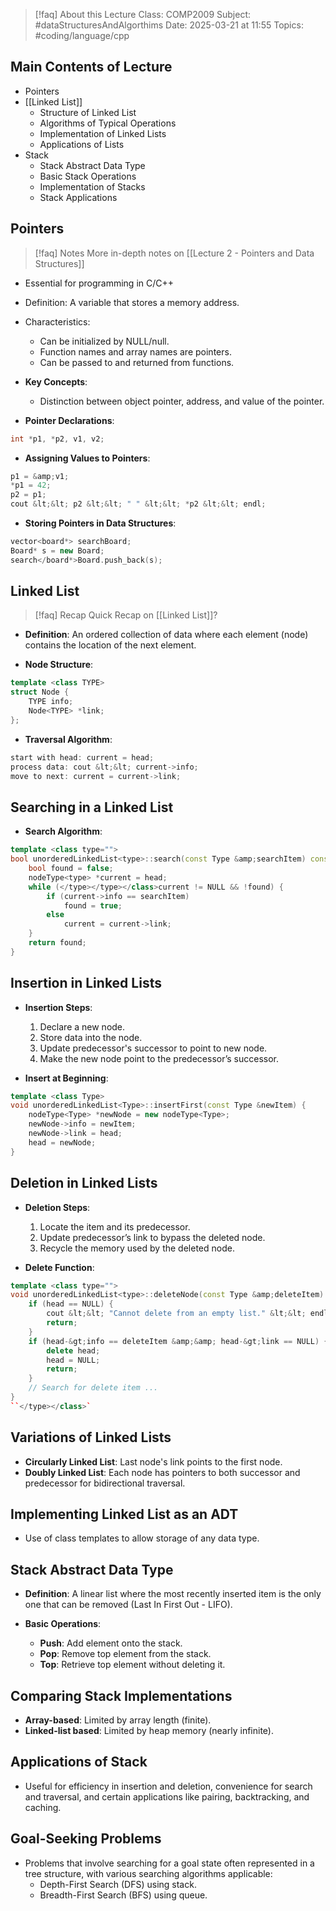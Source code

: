 
> [!faq] About this Lecture
> Class: COMP2009
> Subject: #dataStructuresAndAlgorthims 
> Date: 2025-03-21 at 11:55
> Topics: #coding/language/cpp  

## Main Contents of Lecture

- Pointers
- [[Linked List]]
    - Structure of Linked List
    - Algorithms of Typical Operations
    - Implementation of Linked Lists
    - Applications of Lists
- Stack
    - Stack Abstract Data Type
    - Basic Stack Operations
    - Implementation of Stacks
    - Stack Applications

## Pointers

> [!faq] Notes
> More in-depth notes on [[Lecture 2 - Pointers and Data Structures]]

- Essential for programming in C/C++
- Definition: A variable that stores a memory address.
- Characteristics:
    - Can be initialized by NULL/null.
    - Function names and array names are pointers.
    - Can be passed to and returned from functions.
- **Key Concepts**:
    - Distinction between object pointer, address, and value of the pointer.

- **Pointer Declarations**:

```cpp
int *p1, *p2, v1, v2;
```

- **Assigning Values to Pointers**:

```cpp
p1 = &amp;v1; 
*p1 = 42; 
p2 = p1; 
cout &lt;&lt; p2 &lt;&lt; " " &lt;&lt; *p2 &lt;&lt; endl;
```

- **Storing Pointers in Data Structures**:

```cpp
vector<board*> searchBoard; 
Board* s = new Board; 
search</board*>Board.push_back(s);
```

## Linked List

> [!faq] Recap
> Quick Recap on [[Linked List]]?

- **Definition**: An ordered collection of data where each element (node) contains the location of the next element.
    
- **Node Structure**:
    

```cpp
template <class TYPE>
struct Node {
    TYPE info;
    Node<TYPE> *link;
};
```

- **Traversal Algorithm**:

```cpp
start with head: current = head;
process data: cout &lt;&lt; current->info;
move to next: current = current->link;
```

## Searching in a Linked List

- **Search Algorithm**:

```cpp
template <class type="">
bool unorderedLinkedList<type>::search(const Type &amp;searchItem) const {
    bool found = false;
    nodeType<type> *current = head;
    while (</type></type></class>current != NULL && !found) {
        if (current->info == searchItem) 
            found = true;
        else 
            current = current->link;
    }
    return found;
}
```

## Insertion in Linked Lists

- **Insertion Steps**:
    1. Declare a new node.
    2. Store data into the node.
    3. Update predecessor's successor to point to new node.
    4. Make the new node point to the predecessor’s successor.

- **Insert at Beginning**:

```cpp
template <class Type>
void unorderedLinkedList<Type>::insertFirst(const Type &newItem) {
    nodeType<Type> *newNode = new nodeType<Type>;
    newNode->info = newItem;
    newNode->link = head;
    head = newNode;
}
```

## Deletion in Linked Lists

- **Deletion Steps**:
    1. Locate the item and its predecessor.
    2. Update predecessor’s link to bypass the deleted node.
    3. Recycle the memory used by the deleted node.

- **Delete Function**:

```cpp
template <class type="">
void unorderedLinkedList<type>::deleteNode(const Type &amp;deleteItem) {
    if (head == NULL) {
        cout &lt;&lt; "Cannot delete from an empty list." &lt;&lt; endl;
        return;
    }
    if (head-&gt;info == deleteItem &amp;&amp; head-&gt;link == NULL) {
        delete head;
        head = NULL;
        return;
    }
    // Search for delete item ...
}
``</type></class>`
```

## Variations of Linked Lists

- **Circularly Linked List**: Last node's link points to the first node.
- **Doubly Linked List**: Each node has pointers to both successor and predecessor for bidirectional traversal.

## Implementing Linked List as an ADT

- Use of class templates to allow storage of any data type.

## Stack Abstract Data Type

- **Definition**: A linear list where the most recently inserted item is the only one that can be removed (Last In First Out - LIFO).

- **Basic Operations**:
    - **Push**: Add element onto the stack.
    - **Pop**: Remove top element from the stack.
    - **Top**: Retrieve top element without deleting it.

## Comparing Stack Implementations

- **Array-based**: Limited by array length (finite).
- **Linked-list based**: Limited by heap memory (nearly infinite).

## Applications of Stack

- Useful for efficiency in insertion and deletion, convenience for search and traversal, and certain applications like pairing, backtracking, and caching.

## Goal-Seeking Problems

- Problems that involve searching for a goal state often represented in a tree structure, with various searching algorithms applicable:
    - Depth-First Search (DFS) using stack.
    - Breadth-First Search (BFS) using queue.